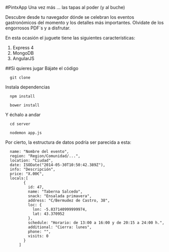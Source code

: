 #PintxApp
Una vez más ... las tapas al poder (y al buche)

Descubre desde tu navegador dónde se celebran los eventos gastronómicos del momento y los detalles más importantes. Olvidate de los engorrosos PDF´s y a disfrutar.

En esta ocasión el juguete tiene las siguientes características:

  1. Express 4
  2. MongoDB
  3. AngularJS

##Si quieres jugar
Bájate el código
````
  git clone
````
Instala dependencias
````
  npm install
````
````
  bower install
````
Y échalo a andar
````
  cd server
  
  nodemon app.js
````
Por cierto, la estructura de datos podría ser parecida a esta:
````
  name: "Nombre del evento",
  region: "Region/Comunidad/...",
  location: "Ciudad",
  date: ISODate("2014-05-30T10:50:42.389Z"),
  info: "Descripción",
  price: "X.00€",
  locals:[
        {
          id: 47,
          name: "Taberna Salcedo",
          snack: "Ensalada primavera",
          address: "C/Bermudez de Castro, 38",
          loc: {
            lon: -5.837140999999974,
            lat: 43.370952
          },
          schedule: "Horario: de 13:00 a 16:00 y de 20:15 a 24:00 h.",
          additional: "Cierra: lunes",
          phone: "",
          visits: 0
        }
      ]
````